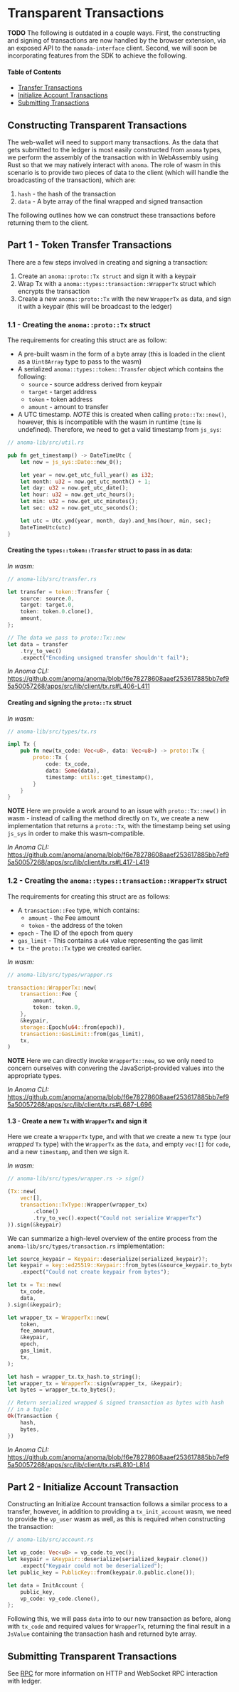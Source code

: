 # Transparent Transactions

**TODO** The following is outdated in a couple ways. First, the constructing and signing of transactions are now handled by the browser extension,
via an exposed API to the `namada-interface` client. Second, we will soon be incorporating features from the SDK to achieve the following.

#### Table of Contents

- [Transfer Transactions](#part-1---token-transfer-transactions)
- [Initialize Account Transactions](#part-2---initialize-account-transaction)
- [Submitting Transactions](#submitting-transparent-transactions)

## Constructing Transparent Transactions

The web-wallet will need to support many transactions. As the data that gets submitted to the ledger is most easily constructed from `anoma` types, we perform the assembly of the transaction with in WebAssembly using Rust so that we may natively interact with `anoma`. The role of wasm in this scenario is to provide two pieces of data to the client (which will handle the broadcasting of the transaction), which are:

1. `hash` - the hash of the transaction
2. `data` - A byte array of the final wrapped and signed transaction

The following outlines how we can construct these transactions before returning them to the client.

## Part 1 - Token Transfer Transactions

There are a few steps involved in creating and signing a transaction:

1. Create an `anoma::proto::Tx struct` and sign it with a keypair
2. Wrap Tx with a `anoma::types::transaction::WrapperTx` struct which encrypts the transaction
3. Create a new `anoma::proto::Tx` with the new `WrapperTx` as data, and sign it with a keypair (this will be broadcast to the ledger)

### 1.1 - Creating the `anoma::proto::Tx` struct

The requirements for creating this struct are as follow:

- A pre-built wasm in the form of a byte array (this is loaded in the client as a `Uint8Array` type to pass to the wasm)
- A serialized `anoma::types::token::Transfer` object which contains the following:
  - `source` - source address derived from keypair
  - `target` - target address
  - `token` - token address
  - `amount` - amount to transfer
- A UTC timestamp. _NOTE_ this is created when calling `proto::Tx::new()`, however, this is incompatible with the wasm in runtime (`time` is undefined). Therefore, we need to get a valid timestamp from `js_sys`:

```rust
// anoma-lib/src/util.rs

pub fn get_timestamp() -> DateTimeUtc {
    let now = js_sys::Date::new_0();

    let year = now.get_utc_full_year() as i32;
    let month: u32 = now.get_utc_month() + 1;
    let day: u32 = now.get_utc_date();
    let hour: u32 = now.get_utc_hours();
    let min: u32 = now.get_utc_minutes();
    let sec: u32 = now.get_utc_seconds();

    let utc = Utc.ymd(year, month, day).and_hms(hour, min, sec);
    DateTimeUtc(utc)
}
```

#### Creating the `types::token::Transfer` struct to pass in as data:

_In wasm:_

```rust
// anoma-lib/src/transfer.rs

let transfer = token::Transfer {
    source: source.0,
    target: target.0,
    token: token.0.clone(),
    amount,
};

// The data we pass to proto::Tx::new
let data = transfer
    .try_to_vec()
    .expect("Encoding unsigned transfer shouldn't fail");
```

_In Anoma CLI:_
https://github.com/anoma/anoma/blob/f6e78278608aaef253617885bb7ef95a50057268/apps/src/lib/client/tx.rs#L406-L411

#### Creating and signing the `proto::Tx` struct

_In wasm:_

```rust
// anoma-lib/src/types/tx.rs

impl Tx {
    pub fn new(tx_code: Vec<u8>, data: Vec<u8>) -> proto::Tx {
        proto::Tx {
            code: tx_code,
            data: Some(data),
            timestamp: utils::get_timestamp(),
        }
    }
}
```

**NOTE** Here we provide a work around to an issue with `proto::Tx::new()` in wasm - instead of calling the method directly on `Tx`, we create a new implementation that returns a `proto::Tx`, with the timestamp being set using `js_sys` in order to make this wasm-compatible.

_In Anoma CLI:_
https://github.com/anoma/anoma/blob/f6e78278608aaef253617885bb7ef95a50057268/apps/src/lib/client/tx.rs#L417-L419

### 1.2 - Creating the `anoma::types::transaction::WrapperTx` struct

The requirements for creating this struct are as follows:

- A `transaction::Fee` type, which contains:
  - `amount` - the Fee amount
  - `token` - the address of the token
- `epoch` - The ID of the epoch from query
- `gas_limit` - This contains a `u64` value representing the gas limit
- `tx` - the `proto::Tx` type we created earlier.

_In wasm:_

```rust
// anoma-lib/src/types/wrapper.rs

transaction::WrapperTx::new(
    transaction::Fee {
        amount,
        token: token.0,
    },
    &keypair,
    storage::Epoch(u64::from(epoch)),
    transaction::GasLimit::from(gas_limit),
    tx,
)
```

**NOTE** Here we can directly invoke `WrapperTx::new`, so we only need to concern ourselves with convering the JavaScript-provided values into the appropriate types.

_In Anoma CLI:_
https://github.com/anoma/anoma/blob/f6e78278608aaef253617885bb7ef95a50057268/apps/src/lib/client/tx.rs#L687-L696

#### 1.3 - Create a new `Tx` with `WrapperTx` and sign it

Here we create a `WrapperTx` type, and with that we create a new `Tx` type (our _wrapped_ `Tx` type) with the `WrapperTx` as the `data`, and empty `vec![]` for `code`, and a new `timestamp`, and then we sign it.

_In wasm:_

```rust
// anoma-lib/src/types/wrapper.rs -> sign()

(Tx::new(
    vec![],
    transaction::TxType::Wrapper(wrapper_tx)
        .clone()
        .try_to_vec().expect("Could not serialize WrapperTx")
)).sign(&keypair)
```

We can summarize a high-level overview of the entire process from the `anoma-lib/src/types/transaction.rs` implementation:

```rust
let source_keypair = Keypair::deserialize(serialized_keypair)?;
let keypair = key::ed25519::Keypair::from_bytes(&source_keypair.to_bytes())
    .expect("Could not create keypair from bytes");

let tx = Tx::new(
    tx_code,
    data,
).sign(&keypair);

let wrapper_tx = WrapperTx::new(
    token,
    fee_amount,
    &keypair,
    epoch,
    gas_limit,
    tx,
);

let hash = wrapper_tx.tx_hash.to_string();
let wrapper_tx = WrapperTx::sign(wrapper_tx, &keypair);
let bytes = wrapper_tx.to_bytes();

// Return serialized wrapped & signed transaction as bytes with hash
// in a tuple:
Ok(Transaction {
    hash,
    bytes,
})
```

_In Anoma CLI:_
https://github.com/anoma/anoma/blob/f6e78278608aaef253617885bb7ef95a50057268/apps/src/lib/client/tx.rs#L810-L814

## Part 2 - Initialize Account Transaction

Constructing an Initialize Account transaction follows a similar process to a transfer, however, in addition to providing a `tx_init_account` wasm, we need to provide the `vp_user` wasm as well, as this is required when constructing the transaction:

```rust
// anoma-lib/src/account.rs

let vp_code: Vec<u8> = vp_code.to_vec();
let keypair = &Keypair::deserialize(serialized_keypair.clone())
    .expect("Keypair could not be deserialized");
let public_key = PublicKey::from(keypair.0.public.clone());

let data = InitAccount {
    public_key,
    vp_code: vp_code.clone(),
};
```

Following this, we will pass `data` into to our new transaction as before, along with `tx_code` and required values for `WrapperTx`, returning the final result in a `JsValue` containing the transaction hash and returned byte array.

## Submitting Transparent Transactions

See [RPC](./rpc.md) for more information on HTTP and WebSocket RPC interaction with ledger.
